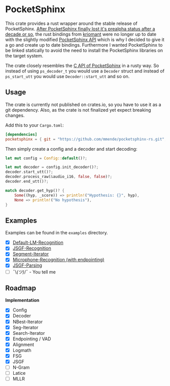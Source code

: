 # PocketSphinx

This crate provides a rust wrapper around the stable release of PocketSphinx. [After PocketSphinx finally lost it's prealpha status after a decade or so](https://github.com/cmusphinx/pocketsphinx/releases/tag/v5.0.0), the rust bindings from [kriomant](https://github.com/kriomant/pocketsphinx-rs) were no longer up to date with the slightly modified [PocketSphinx API](https://cmusphinx.github.io/doc/pocketsphinx/) which is why I decided to give it a go and create up to date bindings. Furthermore I wanted PocketSphinx to be linked statically to avoid the need to install the PocketSphinx libraries on the target system.

The crate closely resembles the [C API of PocketSphinx](https://cmusphinx.github.io/doc/pocketsphinx/) in a rusty way. So instead of using `ps_decoder_t` you would use a `Decoder` struct and instead of `ps_start_utt` you would use `Decoder::start_utt` and so on.

## Usage

The crate is currently not published on crates.io, so you have to use it as a git dependency. Also, as the crate is not finalized yet expect breaking changes.

Add this to your `Cargo.toml`:

```toml
[dependencies]
pocketsphinx = { git = "https://github.com/mmende/pocketsphinx-rs.git", version = "0.2.0" }
```

Then simply create a config and a decoder and start decoding:

```rust
let mut config = Config::default()?;

let mut decoder = config.init_decoder()?;
decoder.start_utt()?;
decoder.process_raw(&audio_i16, false, false)?;
decoder.end_utt()?;

match decoder.get_hyp()? {
    Some((hyp, _score)) => println!("Hypothesis: {}", hyp),
    None => println!("No hypothesis"),
}
```

## Examples

Examples can be found in the `examples` directory.

- [x] [Default-LM-Recognition](examples/file_default.rs)
- [x] [JSGF-Recognition](examples/file_jsgf.rs)
- [x] [Segment-Iterator](examples/segments.rs)
- [x] [Microphone-Recognition (with endpointing)](examples/live.rs)
- [x] [JSGF-Parsing](examples/parse_jsgf.rs)
- [ ]  ¯\\_(ツ)_/¯ - You tell me

## Roadmap

**Implementation**

- [x] Config
- [x] Decoder
- [x] NBest-Iterator
- [x] Seg-Iterator
- [x] Search-Iterator
- [x] Endpointing / VAD
- [x] Alignment
- [x] Logmath
- [x] FSG
- [x] JSGF
- [ ] N-Gram
- [ ] Latice
- [ ] MLLR